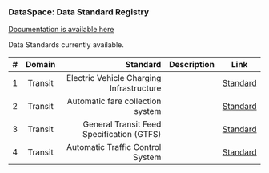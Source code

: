 ### DataSpace: Data Standard Registry

[Documentation is available here](https://standards.dataspace.mobi)

Data Standards currently available.

| #        | Domain           | Standard  | Description | Link |
| ------------- |:-------------:| -----:|--- |--- |
| 1     | Transit| Electric Vehicle Charging Infrastructure | | [Standard](transit/ev_charging/) |
| 2     | Transit |  Automatic fare collection system | | [Standard](transit/fare_collection/) |
| 3 | Transit |  General Transit Feed Specification (GTFS) | | [Standard](transit/gtfs/) |
| 4 | Transit | Automatic Traffic Control System | | [Standard](transit/atcs/) |